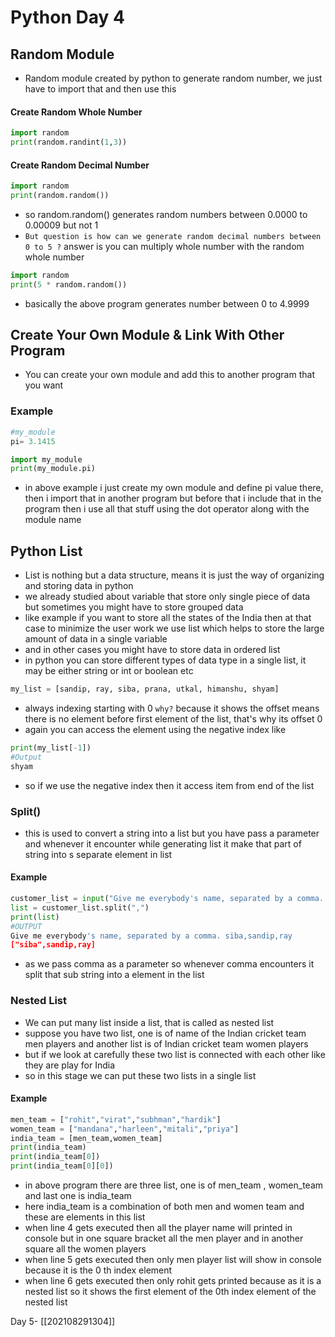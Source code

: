 # Python Day 4
## Random Module
- Random module created by python to generate random number, we just have to import that and then use this 
#### Create Random Whole Number
```py
import random
print(random.randint(1,3))
```
#### Create Random Decimal Number
```py
import random
print(random.random())
```
- so random.random() generates random numbers between 0.0000 to 0.00009 but not 1
- `But question is how can we generate random decimal numbers between 0 to 5 ?` answer is you can multiply whole number with the random whole number
```py
import random
print(5 * random.random())
```
- basically the above program generates number between 0 to 4.9999
## Create Your Own Module & Link With Other Program
- You can create your own module and add this to another program that you want 
### Example
```py
#my_module
pi= 3.1415
```
```py
import my_module
print(my_module.pi)
```
- in above example i just create my own module and define pi value there, then i import that in another program but before that i include that in the program then i use all that stuff using the dot operator along with the module name
## Python List
- List is nothing but a data structure, means it is just the way of organizing and storing data in python
- we already studied about variable that store only single piece of data but sometimes you might have to store grouped data
- like example if you want to store all the states of the India then at that case to minimize the user work we use list which helps to store the large amount of data in a single variable
- and in other cases you might have to store data in ordered list
- in python you can store different types of data type in a single list, it may be either string or int or boolean etc
```py
my_list = [sandip, ray, siba, prana, utkal, himanshu, shyam]
```
- always indexing starting with 0 `why?` because it shows the offset means there is no element before first element of the list, that's why its offset 0
- again you can access the element using the negative index like
```py
print(my_list[-1])
#Output
shyam
```
- so if we use the negative index then it access item from end of the list
### Split()
- this is used to convert a string into a list but you have pass a parameter and whenever it encounter while generating list it make that part of string into s separate element in list
#### Example
```py
customer_list = input("Give me everybody's name, separated by a comma. ");
list = customer_list.split(",")
print(list)
#OUTPUT
Give me everybody's name, separated by a comma. siba,sandip,ray
["siba",sandip,ray]
```
- as we pass comma as a parameter so whenever comma encounters it split that sub string into a element in the list
### Nested List
- We can put many list inside a list, that is called as nested list
- suppose you have two list, one is of name of the Indian cricket team men players and another list is of Indian cricket team women players
- but if we look at carefully these two list is connected with each other like they are play for India
- so in this stage we can put these two lists in a single list
#### Example
```py
men_team = ["rohit","virat","subhman","hardik"]
women_team = ["mandana","harleen","mitali","priya"]
india_team = [men_team,women_team]
print(india_team)
print(india_team[0])
print(india_team[0][0])
```
- in above program there are three list, one is of men_team , women_team and last one is india_team
- here india_team is a combination of both men and women team and these are elements in this list
- when line 4 gets executed then all the player name will printed in console but in one square bracket all the men player and in another square all the women players
- when line 5 gets executed then only men player list will show in console because it is the 0 th index element
- when line 6 gets executed then only rohit gets printed because as it is a nested list so it shows the first element of the 0th index element of the nested list

Day 5- [[202108291304]]